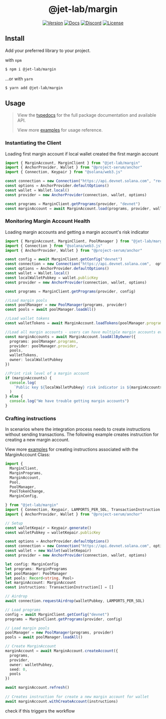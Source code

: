 <div align="center">
  <h1>@jet-lab/margin</h1>

[![Version](https://img.shields.io/npm/v/@jet-lab/margin?color=red)](https://www.npmjs.com/package/@jet-lab/margin/)
[![Docs](https://img.shields.io/badge/doc-typedocs-success)](https://jet-lab.github.io/margin/)
[![Discord](https://img.shields.io/discord/833805114602291200?color=blueviolet)](https://discord.gg/RW2hsqwfej)
[![License](https://img.shields.io/github/license/jet-lab/jet-v2?color=blue)](./LICENSE)

</div>

## Install

Add your preferred library to your project.

with `npm`

```bash
$ npm i @jet-lab/margin
```

...or with `yarn`

```bash
$ yarn add @jet-lab/margin
```

## Usage

> View the [typedocs](https://jet-lab.github.io/margin/) for the full package documentation and available API.
> 
> View more [examples](https://github.com/jet-lab/jet-v2/tree/master/tests/integration/examples) for usage reference.


### Instantiating the Client 
Loading first margin account if local wallet created the first margin account

```ts
import { MarginAccount, MarginClient } from "@jet-lab/margin"
import { AnchorProvider, Wallet } from "@project-serum/anchor"
import { Connection, Keypair } from "@solana/web3.js"

const connection = new Connection("https://api.devnet.solana.com", "recent")
const options = AnchorProvider.defaultOptions()
const wallet = Wallet.local()
const provider = new AnchorProvider(connection, wallet, options)

const programs = MarginClient.getPrograms(provider, "devnet")
const marginAccount = await MarginAccount.load(programs, provider, wallet.publicKey, 0)

```

###  Monitoring Margin Account Health
Loading margin accounts and getting a margin account's risk indicator

```ts
import { MarginAccount, MarginClient, PoolManager } from "@jet-lab/margin"
import { Connection } from "@solana/web3.js"
import { AnchorProvider, Wallet } from "@project-serum/anchor"

const config = await MarginClient.getConfig("devnet")
const connection = new Connection("https://api.devnet.solana.com",  options.commitment)
const options = AnchorProvider.defaultOptions()
const wallet = Wallet.local()
const localWalletPubkey = wallet.publicKey
const provider = new AnchorProvider(connection, wallet, options)

const programs = MarginClient.getPrograms(provider, config)

//Load margin pools
const poolManager = new PoolManager(programs, provider)
const pools = await poolManager.loadAll()

//Load wallet tokens
const walletTokens = await MarginAccount.loadTokens(poolManager.programs, localWalletPubkey)

//Load all margin accounts - users can have multiple margin accounts eventually
const marginAccounts = await MarginAccount.loadAllByOwner({
  programs: poolManager.programs,
  provider: poolManager.provider,
  pools,
  walletTokens,
  owner: localWalletPubkey
})

//Print risk level of a margin account
if (marginAccounts) {
  console.log(
    `Public key ${localWalletPubkey} risk indicator is ${marginAccounts[0].riskIndicator}`
  )
} else {
  console.log("We have trouble getting margin accounts")
}
```

### Crafting instructions
In scenarios where the integration process needs to create instructions 
without sending transactions. The following example creates instruction for creating a new margin account.

View more [examples](https://github.com/jet-lab/jet-v2/tree/master/tests/integration/examples/instructions.test.ts) for creating instructions associated with the MarginAccount Class:

```ts
import {
  MarginClient,
  MarginPrograms,
  MarginAccount,
  Pool,
  PoolManager,
  PoolTokenChange,
  MarginConfig,

} from "@jet-lab/margin"
import { Connection, Keypair, LAMPORTS_PER_SOL, TransactionInstruction } from "@solana/web3.js"
import { AnchorProvider, Wallet } from "@project-serum/anchor"

// Setup 
const walletKepair = Keypair.generate()
const walletPubkey = walletKepair.publicKey

const options = AnchorProvider.defaultOptions()
const connection = new Connection("https://api.devnet.solana.com", options.commitment)
const wallet = new Wallet(walletKepair)
const provider = new AnchorProvider(connection, wallet, options)

let config: MarginConfig
let programs: MarginPrograms
let poolManager: PoolManager
let pools: Record<string, Pool>
let marginAccount: MarginAccount
const instructions: TransactionInstruction[] = []

// Airdrop
await connection.requestAirdrop(walletPubkey, LAMPORTS_PER_SOL)

// Load programs
config = await MarginClient.getConfig("devnet")
programs = MarginClient.getPrograms(provider, config)

// Load margin pools
poolManager = new PoolManager(programs, provider)
pools = await poolManager.loadAll()

// Create MarginAccount
marginAccount = await MarginAccount.createAccount({
  programs,
  provider,
  owner: walletPubkey,
  seed: 0,
  pools
})

await marginAccount.refresh()
  
// Creates instruction for create a new margin account for wallet
await marginAccount.withCreateAccount(instructions)

```

check if this triggers the workflow